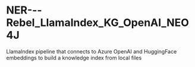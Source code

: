 # NER---Rebel_LlamaIndex_KG_OpenAI_NEO4J
LlamaIndex pipeline that connects to Azure OpenAI and HuggingFace embeddings to build a knowledge index from local files

